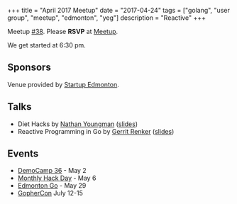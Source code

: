 +++
title = "April 2017 Meetup"
date = "2017-04-24"
tags = ["golang", "user group", "meetup", "edmonton", "yeg"]
description = "Reactive"
+++

Meetup [#38](https://github.com/edmontongo/presentations/issues/61). Please **RSVP** at [Meetup](https://www.meetup.com/startupedmonton/events/238753916/).

We get started at 6:30 pm.

## Sponsors 

Venue provided by [Startup Edmonton](https://www.startupedmonton.com/).

## Talks

* Diet Hacks by [Nathan Youngman](https://github.com/nathany) ([slides](https://speakerdeck.com/nathany/diet-hacks))
* Reactive Programming in Go by [Gerrit Renker](https://github.com/grrtrr) ([slides](https://talks.godoc.org/github.com/edmontongo/presentations/2017-04/Reactive-Go/reactive_go.slide))

## Events

* [DemoCamp 36](https://www.startupedmonton.com/democamp/) - May 2
* [Monthly Hack Day](https://www.meetup.com/startupedmonton/events/239229606/) - May 6
* [Edmonton Go](https://www.meetup.com/startupedmonton/events/237438348/) - May 29
* [GopherCon](https://gophercon.com/) July 12-15

